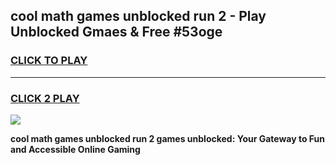 
## cool math games unblocked run 2 - Play Unblocked Gmaes & Free #53oge
<h3>
<a href="https://news.freeplayer.one?title=cool_math_games_unblocked_run_2&ref=26F">CLICK TO PLAY</a></h3>
<hr>

<h3>
<a href="https://news.freeplayer.one?title=cool_math_games_unblocked_run_2&ref=26F">CLICK 2 PLAY</a>
  
</h3>

<a href="https://news.freeplayer.one?title=cool_math_games_unblocked_run_2&ref=26F/"><img src="https://clearcache.store/games.png"></a>


**cool math games unblocked run 2 games unblocked: Your Gateway to Fun and Accessible Online Gaming**
